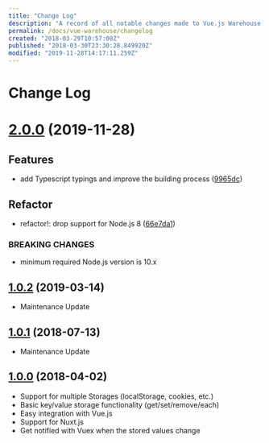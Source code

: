 ```yaml
---
title: "Change Log"
description: "A record of all notable changes made to Vue.js Warehouse."
permalink: /docs/vue-warehouse/changelog
created: "2018-03-29T10:57:00Z"
published: "2018-03-30T23:30:28.849920Z"
modified: "2019-11-28T14:17:11.259Z"
---
```


# Change Log

# [2.0.0](https://github.com/aceforth/vue-warehouse/compare/v1.0.2...v2.0.0) (2019-11-28)

## Features

* add Typescript typings and improve the building process ([9965dc](https://github.com/aceforth/vue-warehouse/commit/9965dc0f189b03eef99aed9d178e519abd9616a0))

## Refactor

* refactor!: drop support for Node.js 8 ([66e7da1](https://github.com/aceforth/vue-warehouse/commit/66e7da19e3ecfe4de2cf6d4e4b4b9d01ce6568e4))

### BREAKING CHANGES

* minimum required Node.js version is 10.x

## [1.0.2](https://github.com/aceforth/vue-warehouse/compare/v1.0.1...v1.0.2) (2019-03-14)

- Maintenance Update

## [1.0.1](https://github.com/aceforth/vue-warehouse/compare/v1.0.0...v1.0.1) (2018-07-13)

- Maintenance Update

## [1.0.0](https://github.com/aceforth/vue-warehouse/tree/v1.0.0) (2018-04-02)

- Support for multiple Storages (localStorage, cookies, etc.)
- Basic key/value storage functionality (get/set/remove/each)
- Easy integration with Vue.js
- Support for Nuxt.js
- Get notified with Vuex when the stored values change

